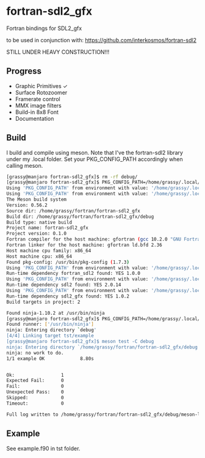 # fortran-sdl2_gfx
Fortran bindings for SDL2_gfx

to be used in conjunction with: https://github.com/interkosmos/fortran-sdl2

STILL UNDER HEAVY CONSTRUCTION!!!

## Progress

* Graphic Primitives ✓
* Surface Rotozoomer
* Framerate control
* MMX image filters
* Build-in 8x8 Font
* Documentation

## Build

I build and compile using meson. Note that I've the fortran-sdl2 library under my .local folder. Set your PKG_CONFIG_PATH accordingly when calling meson.

```bash
[grassy@manjaro fortran-sdl2_gfx]$ rm -rf debug/
[grassy@manjaro fortran-sdl2_gfx]$ PKG_CONFIG_PATH=/home/grassy/.local/lib/pkgconfig meson debug
Using 'PKG_CONFIG_PATH' from environment with value: '/home/grassy/.local/lib/pkgconfig'
Using 'PKG_CONFIG_PATH' from environment with value: '/home/grassy/.local/lib/pkgconfig'
The Meson build system
Version: 0.56.2
Source dir: /home/grassy/fortran/fortran-sdl2_gfx
Build dir: /home/grassy/fortran/fortran-sdl2_gfx/debug
Build type: native build
Project name: fortran-sdl2_gfx
Project version: 0.1.0
Fortran compiler for the host machine: gfortran (gcc 10.2.0 "GNU Fortran (GCC) 10.2.0")
Fortran linker for the host machine: gfortran ld.bfd 2.36
Host machine cpu family: x86_64
Host machine cpu: x86_64
Found pkg-config: /usr/bin/pkg-config (1.7.3)
Using 'PKG_CONFIG_PATH' from environment with value: '/home/grassy/.local/lib/pkgconfig'
Run-time dependency fortran_sdl2 found: YES 1.0.0
Using 'PKG_CONFIG_PATH' from environment with value: '/home/grassy/.local/lib/pkgconfig'
Run-time dependency sdl2 found: YES 2.0.14
Using 'PKG_CONFIG_PATH' from environment with value: '/home/grassy/.local/lib/pkgconfig'
Run-time dependency sdl2_gfx found: YES 1.0.2
Build targets in project: 2

Found ninja-1.10.2 at /usr/bin/ninja
[grassy@manjaro fortran-sdl2_gfx]$ PKG_CONFIG_PATH=/home/grassy/.local/lib/pkgconfig meson compile -C debug
Found runner: ['/usr/bin/ninja']
ninja: Entering directory `debug'
[4/4] Linking target tst/example
[grassy@manjaro fortran-sdl2_gfx]$ meson test -C debug
ninja: Entering directory `/home/grassy/fortran/fortran-sdl2_gfx/debug'
ninja: no work to do.
1/1 example OK             8.80s


Ok:                 1
Expected Fail:      0
Fail:               0
Unexpected Pass:    0
Skipped:            0
Timeout:            0

Full log written to /home/grassy/fortran/fortran-sdl2_gfx/debug/meson-logs/testlog.txt
```

## Example

See example.f90 in tst folder.

